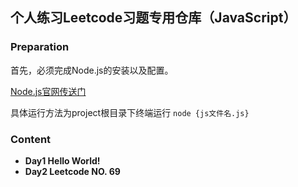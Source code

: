 ## 个人练习Leetcode习题专用仓库（JavaScript）

### Preparation

首先，必须完成Node.js的安装以及配置。  

[Node.js官网传送门](https://nodejs.org/zh-cn/)

具体运行方法为project根目录下终端运行  `node {js文件名.js}`

### Content
*  **Day1 Hello World!**  
*  **Day2 Leetcode NO. 69**  